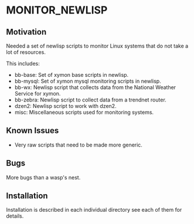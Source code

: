 MONITOR_NEWLISP
============
Motivation
----------

Needed a set of newlisp scripts to monitor Linux systems 
that do not take a lot of  resources. 

This includes:

* bb-base: Set of xymon base scripts in newlisp.
* bb-mysql: Set of xymon mysql monitoring scripts in newlisp.
* bb-wx: Newlisp script that collects data from the National Weather 
Service for xymon.
* bb-zebra: Newlisp script to collect data from a trendnet router.
* dzen2: Newlisp script to work with dzen2.
* misc: Miscellaneous scripts used for monitoring systems. 

Known Issues
------------

* Very raw scripts that need to be made more generic.

Bugs
----

More bugs than a wasp's nest.

Installation
------------

Installation is described in each individual directory
see each of them for details.

